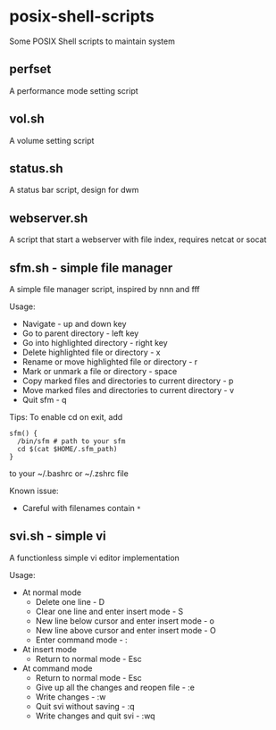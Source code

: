 # posix-shell-scripts
Some POSIX Shell scripts to maintain system

## perfset
A performance mode setting script

## vol.sh
A volume setting script

## status.sh
A status bar script, design for dwm

## webserver.sh
A script that start a webserver with file index, requires netcat or socat

## sfm.sh - simple file manager
A simple file manager script, inspired by nnn and fff

Usage:
- Navigate - up and down key
- Go to parent directory - left key
- Go into highlighted directory - right key
- Delete highlighted file or directory - x
- Rename or move highlighted file or directory - r
- Mark or unmark a file or directory - space
- Copy marked files and directories to current directory - p
- Move marked files and directories to current directory - v
- Quit sfm - q

Tips:
To enable cd on exit, add
```
sfm() {
  /bin/sfm # path to your sfm
  cd $(cat $HOME/.sfm_path)
}
```
to your ~/.bashrc or ~/.zshrc file

Known issue:
- Careful with filenames contain `*`

## svi.sh - simple vi
A functionless simple vi editor implementation

Usage:
- At normal mode
  - Delete one line - D
  - Clear one line and enter insert mode - S
  - New line below cursor and enter insert mode - o
  - New line above cursor and enter insert mode - O
  - Enter command mode - :
- At insert mode
  - Return to normal mode - Esc
- At command mode
  - Return to normal mode - Esc
  - Give up all the changes and reopen file - :e
  - Write changes - :w
  - Quit svi without saving - :q
  - Write changes and quit svi - :wq
